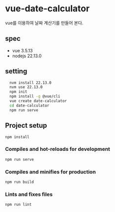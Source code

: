 # vue-date-calculator

vue를 이용하여 날짜 계산기를 만들어 본다.

## spec

- vue 3.5.13
- nodejs 22.13.0

## setting

```bash
  nvm install 22.13.0
  nvm use 22.13.0
  npm init
  npm install -g @vue/cli
  vue create date-calculator
  cd date-calculator
  npm run serve
```

## Project setup

```
npm install
```

### Compiles and hot-reloads for development

```
npm run serve
```

### Compiles and minifies for production

```
npm run build
```

### Lints and fixes files

```
npm run lint
```
